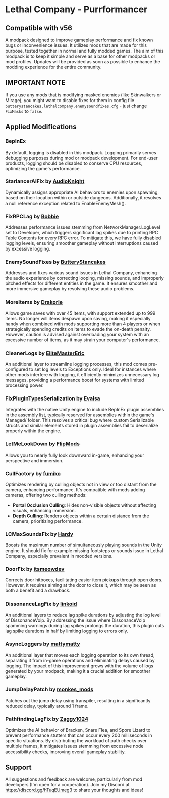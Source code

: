 # Lethal Company - Purrformancer

## Compatible with v56

A modpack designed to improve gameplay performance and fix known bugs or inconvenience issues. It utilizes mods that are made for this purpose, tested together in normal and fully modded games. The aim of this modpack is to keep it simple and serve as a base for other modpacks or mod profiles. Updates will be provided as soon as possible to enhance the modding experience for the entire community.

## IMPORTANT NOTE

If you use any mods that is modifying masked enemies (like Skinwalkers or Mirage), you might want to disable fixes for them in config file `butterystancakes.lethalcompany.enemysoundfixes.cfg` - just change `FixMasks` to `false`.

## Applied Modifications

### **BepInEx**

By default, logging is disabled in this modpack. Logging primarily serves debugging purposes during mod or modpack development. For end-user products, logging should be disabled to conserve CPU resources, optimizing the game's performance.

### **StarlancerAIFix** by [AudioKnight](https://thunderstore.io/c/lethal-company/p/AudioKnight)

Dynamically assigns appropriate AI behaviors to enemies upon spawning, based on their location within or outside dungeons. Additionally, it resolves a null reference exception related to EnableEnemyMesh().

### **FixRPCLag** by [Bobbie](https://thunderstore.io/c/lethal-company/p/Bobbie)

Addresses performance issues stemming from NetworkManager.LogLevel set to Developer, which triggers significant lag spikes due to printing RPC Table Contents for every RPC error. To mitigate this, we have fully disabled logging levels, ensuring smoother gameplay without interruptions caused by excessive logging.

### **EnemySoundFixes** by [ButteryStancakes](https://thunderstore.io/c/lethal-company/p/ButteryStancakes)

Addresses and fixes various sound issues in Lethal Company, enhancing the audio experience by correcting looping, missing sounds, and improperly pitched effects for different entities in the game. It ensures smoother and more immersive gameplay by resolving these audio problems.

### **MoreItems** by [Drakorle](https://thunderstore.io/c/lethal-company/p/Drakorle)

Allows game saves with over 45 items, with support extended up to 999 items. No longer will items despawn upon saving, making it especially handy when combined with mods supporting more than 4 players or when strategically spending credits on items to evade the on-death penalty. However, caution is advised against overloading your system with an excessive number of items, as it may strain your computer's performance.

### **CleanerLogs** by [EliteMasterEric](https://thunderstore.io/c/lethal-company/p/EliteMasterEric)

An additional layer to streamline logging processes, this mod comes pre-configured to set log levels to Exceptions only. Ideal for instances where other mods interfere with logging, it efficiently minimizes unnecessary log messages, providing a performance boost for systems with limited processing power.

### **FixPluginTypesSerialization** by [Evaisa](https://thunderstore.io/c/lethal-company/p/Evaisa)

Integrates with the native Unity engine to include BepInEx plugin assemblies in the assembly list, typically reserved for assemblies within the game's Managed/ folder. This resolves a critical bug where custom Serializable structs and similar elements stored in plugin assemblies fail to deserialize properly within the engine.

### **LetMeLookDown** by [FlipMods](https://thunderstore.io/c/lethal-company/p/FlipMods)

Allows you to nearly fully look downward in-game, enhancing your perspective and immersion.

### **CullFactory** by [fumiko](https://thunderstore.io/c/lethal-company/p/fumiko)

Optimizes rendering by culling objects not in view or too distant from the camera, enhancing performance. It's compatible with mods adding cameras, offering two culling methods:

- **Portal Occlusion Culling**: Hides non-visible objects without affecting visuals, enhancing immersion.
- **Depth Culling**: Renders objects within a certain distance from the camera, prioritizing performance.

### **LCMaxSoundsFix** by [Hardy](https://thunderstore.io/c/lethal-company/p/Hardy)

Boosts the maximum number of simultaneously playing sounds in the Unity engine. It should fix for example missing footsteps or sounds issue in Lethal Company, especially prevalent in modded versions.

### **DoorFix** by [itsmeowdev](https://thunderstore.io/c/lethal-company/p/itsmeowdev)

Corrects door hitboxes, facilitating easier item pickups through open doors. However, it requires aiming at the door to close it, which may be seen as both a benefit and a drawback.

### **DissonanceLagFix** by [linkoid](https://thunderstore.io/c/lethal-company/p/linkoid)

An additional layers to reduce lag spike durations by adjusting the log level of DissonanceVoip. By addressing the issue where DissonanceVoip spamming warnings during lag spikes prolongs the duration, this plugin cuts lag spike durations in half by limiting logging to errors only.

### **AsyncLoggers** by [mattymatty](https://thunderstore.io/c/lethal-company/p/mattymatty)

An additional layer that moves each logging operation to its own thread, separating it from in-game operations and eliminating delays caused by logging. The impact of this improvement grows with the volume of logs generated by your modpack, making it a crucial addition for smoother gameplay.

### **JumpDelayPatch** by [monkes_mods](https://thunderstore.io/c/lethal-company/p/monkes_mods)

Patches out the jump delay using transpiler, resulting in a significantly reduced delay, typically around 1 frame.

### **PathfindingLagFix** by [Zaggy1024](https://thunderstore.io/c/lethal-company/p/Zaggy1024)

Optimizes the AI behavior of Bracken, Snare Flea, and Spore Lizard to prevent performance stutters that can occur every 200 milliseconds in specific situations. By distributing the workload of path checks over multiple frames, it mitigates issues stemming from excessive node accessibility checks, improving overall gameplay stability.

## Support

All suggestions and feedback are welcome, particularly from mod developers (I'm open for a cooperation). Join my Discord at https://discord.gg/hTuqEUmeg3 to share your thoughts and ideas!
